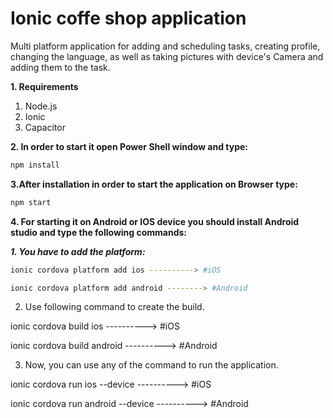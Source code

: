 # Ionic coffe shop application
Multi platform application for adding and scheduling tasks, creating profile, changing the language, as well as taking pictures with device's Camera and adding them to the task.

**1. Requirements**

1. Node.js
2. Ionic
3. Capacitor


**2. In order to start it open Power Shell window and type:**
```bash
npm install 
```

**3.After installation in order to start the application on Browser type:** 
```bash
npm start 
```

**4. For starting it on Android or IOS device you should install Android studio and type the following commands:**

***1. You have to add the platform:***
```bash
ionic cordova platform add ios ----------> #iOS

ionic cordova platform add android --------> #Android
```

2. Use following command to create the build.

ionic cordova build ios ----------> #iOS

ionic cordova build android ----------> #Android


3. Now, you can use any of the command to run the application.

ionic cordova run ios --device ----------> #iOS

ionic cordova run android --device ----------> #Android
